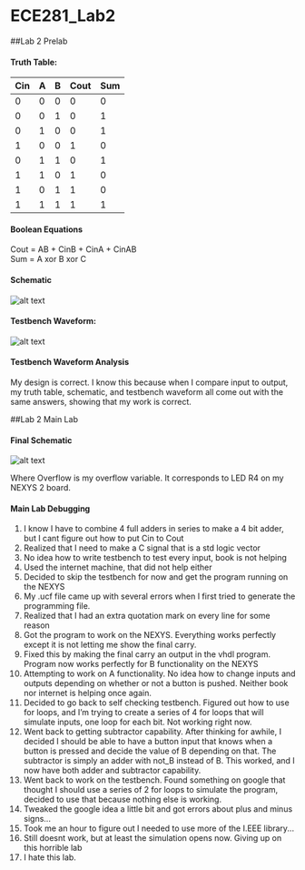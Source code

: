 ECE281_Lab2
===========

##Lab 2 Prelab

#### Truth Table:
Cin | A | B | Cout | Sum
--- | --- | --- | --- | ---
0 | 0 | 0 | 0 | 0
0 | 0 | 1 | 0 | 1
0 | 1 | 0 | 0 | 1
1 | 0 | 0 | 1 | 0
0 | 1 | 1 | 0 | 1
1 | 1 | 0 | 1 | 0
1 | 0 | 1 | 1 | 0
1 | 1 | 1 | 1 | 1

#### Boolean Equations
Cout = AB + CinB + CinA + CinAB                                                                                                 
Sum = A xor B xor C                                                                                                           

#### Schematic

![alt text](https://raw2.github.com/JeremyGruszka/ECE281_Lab2/master/schematic.png "Schematic")

#### Testbench Waveform:


![alt text](https://raw2.github.com/JeremyGruszka/ECE281_Lab2/master/Full_Adder_Testbench.PNG "Testbench Waveform")

#### Testbench Waveform Analysis
My design is correct.  I know this because when I compare input to output, my truth table, schematic, and testbench waveform all come out with the same answers, showing that my work is correct.

##Lab 2 Main Lab

#### Final Schematic

![alt text](https://raw2.github.com/JeremyGruszka/ECE281_Lab2/master/final_schematic.png "Schematic")

Where Overflow is my overflow variable.  It corresponds to LED R4 on my NEXYS 2 board.

#### Main Lab Debugging
1.	I know I have to combine 4 full adders in series to make a 4 bit adder, but I cant figure out how to put Cin to Cout
2.	Realized that I need to make a C signal that is a std logic vector
3.	No idea how to write testbench to test every input, book is not helping
4.	Used the internet machine, that did not help either
5.	Decided to skip the testbench for now and get the program running on the NEXYS
6.	My .ucf file came up with several errors when I first tried to generate the programming file. 
7.	Realized that I had an extra quotation mark on every line for some reason
8.	Got the program to work on the NEXYS.  Everything works perfectly except it is not letting me show the final carry.
9.	Fixed this by making the final carry an output in the vhdl program.  Program now works perfectly for B functionality on the NEXYS
10.	Attempting to work on A functionality.  No idea how to change inputs and outputs depending on whether or not a button is pushed.  Neither book nor internet is helping once again.
11.	Decided to go back to self checking testbench.  Figured out how to use for loops, and I’m trying to create a series of 4 for loops that will simulate inputs, one loop for each bit.  Not working right now.
12.	Went back to getting subtractor capability.  After thinking for awhile, I  decided I should be able to have a button input that knows when a button is pressed and decide the value of B depending on that.  The subtractor is simply an adder with not_B instead of B.  This worked, and I now have both adder and subtractor capability.
13. Went back to work on the testbench.  Found something on google that thought I should use a series of 2 for loops to simulate the program, decided to use that because nothing else is working.
14. Tweaked the google idea a little bit and got errors about plus and minus signs...
15. Took me an hour to figure out I needed to use more of the I.EEE library...
16. Still doesnt work, but at least the simulation opens now.  Giving up on this horrible lab
17. I hate this lab.
